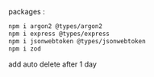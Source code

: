 
packages :

```bash
npm i argon2 @types/argon2
npm i express @types/express
npm i jsonwebtoken @types/jsonwebtoken
npm i zod
```

add auto delete after 1 day 